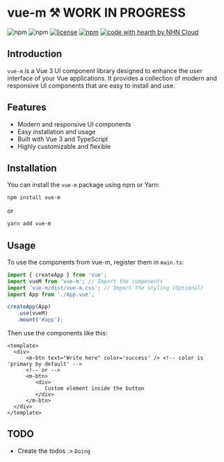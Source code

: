 # vue-m ⚒ WORK IN PROGRESS


![npm](https://img.shields.io/npm/v/@prolazydev/vue-m?color=blue&label=release&style=for-the-badge) ![npm](https://img.shields.io/npm/dt/@prolazydev/vue-m?color=orange&label=downs&style=for-the-badge) [![license](https://img.shields.io/github/license/prolazydev/vue-m.svg?style=for-the-badge)](https://github.com/prolazydev/vue-m/blob/main/LICENSE) [![npm](https://img.shields.io/badge/-changelog-orange?style=for-the-badge)](https://github.com/prolazydev/vue-m/blob/main/CHANGELOG.md) [![code with hearth by NHN Cloud](https://img.shields.io/badge/%3C%2F%3E%20with%20%20cooless%20%F0%9F%98%8E%20by-prolazydev-00bf76.svg?style=for-the-badge)](https://github.com/nhn) 

## Introduction

`vue-m` is a Vue 3 UI component library designed to enhance the user interface of your Vue applications. It provides a collection of modern and responsive UI components that are easy to install and use.

## Features

- Modern and responsive UI components
- Easy installation and usage
- Built with Vue 3 and TypeScript
- Highly customizable and flexible

## Installation

You can install the `vue-m` package using npm or Yarn:

```bash
npm install vue-m
```

or

```bash
yarn add vue-m
```

## Usage

To use the components from vue-m, register them in `main.ts`:

```ts
import { createApp } from 'vue';
import vueM from 'vue-m'; // Import the components
import 'vue-m/dist/vue-m.css'; // Import the styling (Optional)
import App from './App.vue';

createApp(App)
   .use(vueM)
   .mount('#app');
```

Then use the components like this:

```vue
<template>
  <div>
      <m-btn text="Write here" color='success' /> <!-- color is 'primary by default' -->
      <!-- or -->
      <m-btn>
         <div>
            Custom element inside the button 
         </div>
      </m-btn>
  </div>
</template>
```

## TODO

- Create the todos :> `Doing`

<!--- Alert
- Avatar
- Breadcrumb
- Button
- Card
- Checkbox
- Chip
- Collapse
- Dialogs
- Divider
- Dropdown
- Images
- Input
- List
- Loading
- Navbar
- Notification
- Number Input
- Pagination
- Popup
- Progress
- Radio
- Select
- Sidebar
- Slider
- Switch
- Table
- Tabs
- Textarea
- Tooltip
- Upload -->
